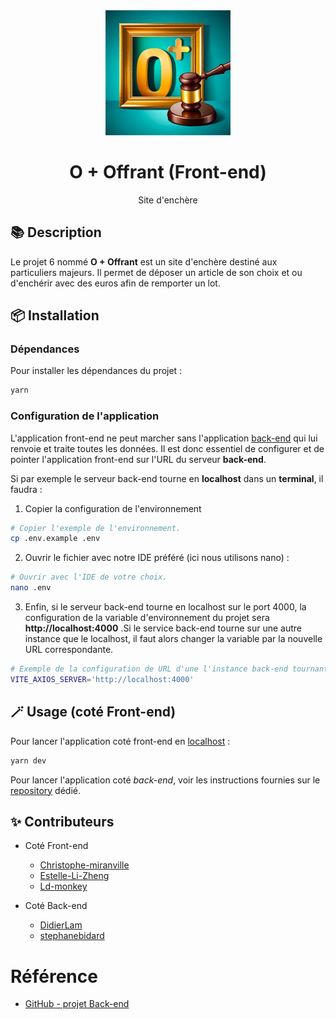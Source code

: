 <div align="center">
    <img src="./public/Logo.webp" width="200" />
    <h1>O + Offrant (Front-end)</h1>
    <p>Site d'enchère</p>
</div>

## :books: Description

Le projet 6 nommé **O + Offrant** est un site d'enchère destiné aux particuliers majeurs.
Il permet de déposer un article de son choix et ou d'enchérir avec des euros afin de remporter un lot.

## 📦 Installation

### Dépendances 

Pour installer les dépendances du projet :

```bash
yarn
```

### Configuration de l'application

L'application front-end ne peut marcher sans l'application [back-end](https://github.com/O-clock-Starship/projet-06-o-plus-offrant-back) qui lui renvoie et traite toutes les données. Il est donc essentiel de configurer et de pointer l'application front-end sur l'URL du serveur **back-end**.

Si par exemple le serveur back-end tourne en **localhost** dans un **terminal**, il faudra :

   1. Copier la configuration de l'environnement

```bash
# Copier l'exemple de l'environnement.
cp .env.example .env
```

  2. Ouvrir le fichier avec notre IDE préféré (ici nous utilisons nano) :

```bash
# Ouvrir avec l'IDE de votre choix.
nano .env
```

  3. Enfin, si le serveur back-end tourne en localhost sur le port 4000, la configuration de la variable d'environnement du projet sera **http://localhost:4000** .Si le service back-end tourne sur une autre instance que le localhost, il faut alors changer la variable par la nouvelle URL correspondante.

```bash
# Exemple de la configuration de URL d'une l'instance back-end tournant en localhost sur le port 4000.
VITE_AXIOS_SERVER='http://localhost:4000'
``````

## 🪄 Usage (coté Front-end)

Pour lancer l'application coté front-end en [localhost](http://localhost:5173/) :

```bash
yarn dev
```

Pour lancer l'application coté *back-end*, voir les instructions fournies sur le [repository](https://github.com/O-clock-Starship/projet-06-o-plus-offrant-back) dédié.

## ✨ Contributeurs

   * Coté Front-end
      + [Christophe-miranville](https://github.com/Christophe-miranville)
      + [Estelle-Li-Zheng](https://github.com/Estelle-Li-Zheng)
      + [Ld-monkey](https://github.com/Ld-monkey)

   * Coté Back-end
      + [DidierLam](https://github.com/DidierLam)
      + [stephanebidard](https://github.com/stephanebidard)

# Référence

   * [GitHub - projet Back-end](https://github.com/O-clock-Starship/projet-06-o-plus-offrant-back)